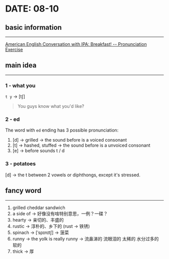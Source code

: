# DATE: 08-10

## basic information
--------------------
[American English Conversation with IPA: Breakfast! -- Pronunciation Exercise](https://www.youtube.com/watch?v=mSF5nSH7Nek&list=PL060BF75DE0656DF0&index=9)

## main idea
------------
### 1 - what you
`t y` -> [tʃ]
> You guys know what you'd like?

### 2 - ed
The word with `ed` ending has 3 possible pronunciation:
1. [d] -> grilled -> the sound before is a voiced consonant
2. [t] -> hashed, stuffed -> the sound before is a unvoiced consonant
3. [e] -> before sounds t / d

### 3 - potatoes
[d] -> the t between 2 vowels or diphthongs, except it's stressed.


## fancy word
-------------
1. grilled cheddar sandwich
2. a side of -> 好像没有啥特别意思，一例？一碟？
3. hearty -> 亲切的、丰盛的
4. rustic -> 淳朴的、乡下的 (rust -> 铁锈)
5. spinach -> [ˈspɪnɪtʃ] -> 菠菜
6. runny -> the yolk is really runny -> 流鼻涕的 流眼泪的 太稀的 水分过多的 软的
7. thick -> 厚
